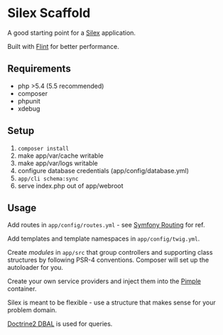 Silex Scaffold
==============

A good starting point for a [Silex](http://silex.sensiolabs.org/) application.

Built with [Flint](http://flint.readthedocs.org/en/latest/) for better performance.

Requirements
------------

  - php >5.4 (5.5 recommended)
  - composer
  - phpunit
  - xdebug

Setup
-----

  1. ```composer install```
  1. make app/var/cache writable
  1. make app/var/logs writable
  1. configure database credentials (app/config/database.yml)
  1. ```app/cli schema:sync```
  1. serve index.php out of app/webroot

Usage
-----

Add routes in ```app/config/routes.yml``` - see
[Symfony Routing](http://symfony.com/doc/current/book/routing.html) for ref.

Add templates and template namespaces in ```app/config/twig.yml```.

Create *modules* in ```app/src``` that group controllers and supporting class structures by following
PSR-4 conventions. Composer will set up the autoloader for you.

Create your own service providers and inject them into the [Pimple](http://pimple.sensiolabs.org/) container.

Silex is meant to be flexible - use a structure that makes sense for your problem domain.

[Doctrine2 DBAL](http://www.doctrine-project.org/projects/dbal.html) is used for queries.
